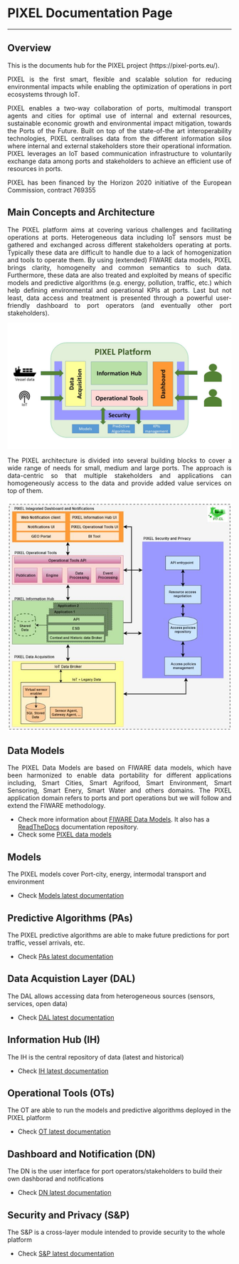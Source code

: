 # PIXEL Documentation Page 



---

## Overview
<div align="justify">
This is the documents hub for the PIXEL project (https://pixel-ports.eu/). 

PIXEL is the first smart, flexible and scalable solution for reducing environmental impacts while enabling the optimization of operations in port ecosystems through IoT.

PIXEL enables a two-way collaboration of ports, multimodal transport agents and cities for optimal use of internal and external resources, sustainable economic growth and environmental impact mitigation, towards the Ports of the Future. Built on top of the state-of-the art interoperability technologies, PIXEL centralises data from the different information silos where internal and external stakeholders store their operational information. PIXEL leverages an IoT based communication infrastructure to voluntarily exchange data among ports and stakeholders to achieve an efficient use of resources in ports.

PIXEL has been financed by the Horizon 2020 initiative of the European Commission, contract 769355  
</div>


## Main Concepts and Architecture

<div align="justify">
The PIXEL platform aims at covering various challenges and facilitating operations at ports. Heterogeneous data including IoT sensors must be gathered and exchanged across different stakeholders operating at ports. Typically these data are difficult to handle due to a lack of homogenization and tools to operate them. 
By using (extended) FIWARE data models, PIXEL brings clarity, homogeneity and common semantics to such data. Furthermore, these data are also treated and exploited by means of specific models and predictive algorithms (e.g. energy, pollution, traffic, etc.) which help defining environmental and operational KPIs at ports. Last but not least, data access and treatment is presented through a powerful user-friendly dashboard to port operators (and eventually other port stakeholders).
</div>

![PIXEL High-Level Modules](img/PIXEL_main_concepts.jpg)


<div align="justify">
The PIXEL architecture is divided into several building blocks to cover a wide range of needs for small, medium and large ports. The approach is data-centric so that multiple stakeholders and applications can homogeneously access to the data and provide added value services on top of them. 
</div>

![PIXEL High-Level Modules](img/PIXEL_global_architecture.jpg)



## Data Models

<div align="justify">
The PIXEL Data Models are based on FIWARE data models, which have been harmonized to enable data portability for different applications including, Smart Cities, Smart Agrifood, Smart Environment, Smart Sensoring, Smart Enery, Smart Water and others domains. The PIXEL application domain refers to ports and port operations but we will follow and extend the FIWARE methodology.
</div>

   - Check more information about [FIWARE Data Models](https://www.fiware.org/developers/data-models/). It also has a [ReadTheDocs](https://fiware-datamodels.readthedocs.io/en/latest/) documentation repository.
   - Check some [PIXEL data models](https://pixel-ports.eu/)



## Models

The PIXEL models cover Port-city, energy, intermodal transport and environment 

  - Check [Models latest documentation](https://inter-iot.readthedocs.io/projects/intermeth/en/latest/)



## Predictive Algorithms (PAs)

The PIXEL predictive algorithms are able to make future predictions for port traffic, vessel arrivals, etc. 

  - Check [PAs latest documentation](https://inter-iot.readthedocs.io/projects/intermeth/en/latest/)



## Data Acquistion Layer (DAL)

The DAL allows accessing data from heterogeneous sources (sensors, services, open data) 

  - Check [DAL latest documentation](https://inter-iot.readthedocs.io/projects/intermeth/en/latest/)



## Information Hub (IH)   

The IH is the central repository of data (latest and historical) 

  - Check [IH latest documentation](https://inter-iot.readthedocs.io/projects/interapi/en/latest/)


 
##  Operational Tools (OTs)

The OT are able to run the models and predictive algorithms deployed in the PIXEL platform 

  - Check [OT latest documentation](https://docs-hub-ot.readthedocs.io/)  
 
 
  
## Dashboard and Notification (DN)

The DN is the user interface for port operators/stakeholders to build their own dashborad and notifications  

  - Check [DN latest documentation](https://inter-iot.readthedocs.io/projects/gateway/en/latest/)



## Security and Privacy (S&P)

The S&P is a cross-layer module intended to provide security to the whole platform  

  - Check [S&P latest documentation](https://inter-iot.readthedocs.io/projects/gateway/en/latest/)


  

 
